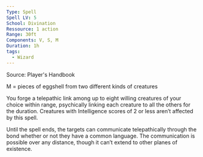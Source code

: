 ```yaml
---
Type: Spell
Spell LV: 5
School: Divination
Ressource: 1 action
Range: 30ft
Components: V, S, M
Duration: 1h
tags:
  - Wizard
---
```

Source: Player's Handbook

M = pieces of eggshell from two different kinds of creatures

You forge a telepathic link among up to eight willing creatures of your choice within range, psychically linking each creature to all the others for the duration. Creatures with Intelligence scores of 2 or less aren’t affected by this spell.

Until the spell ends, the targets can communicate telepathically through the bond whether or not they have a common language. The communication is possible over any distance, though it can’t extend to other planes of existence.